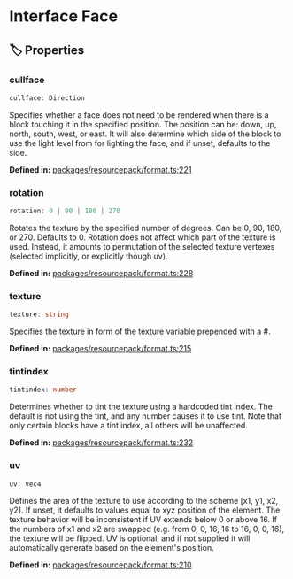 # Interface Face

## 🏷️ Properties

### cullface <Badge type="info" text="optional" />

```ts
cullface: Direction
```
Specifies whether a face does not need to be rendered when there is a block touching it in the specified position.
The position can be: down, up, north, south, west, or east. It will also determine which side of the block to use the light level from for lighting the face,
and if unset, defaults to the side.
<p style="font-size: 14px; color: var(--vp-c-text-2)">
<strong>Defined in:</strong> <a href="https://github.com/voxelum/minecraft-launcher-core-node/blob/master/packages/resourcepack/format.ts#L221" target="_blank" rel="noreferrer">packages/resourcepack/format.ts:221</a>
</p>


### rotation <Badge type="info" text="optional" />

```ts
rotation: 0 | 90 | 180 | 270
```
Rotates the texture by the specified number of degrees.
Can be 0, 90, 180, or 270. Defaults to 0. Rotation does not affect which part of the texture is used.
Instead, it amounts to permutation of the selected texture vertexes (selected implicitly, or explicitly though uv).
<p style="font-size: 14px; color: var(--vp-c-text-2)">
<strong>Defined in:</strong> <a href="https://github.com/voxelum/minecraft-launcher-core-node/blob/master/packages/resourcepack/format.ts#L228" target="_blank" rel="noreferrer">packages/resourcepack/format.ts:228</a>
</p>


### texture

```ts
texture: string
```
Specifies the texture in form of the texture variable prepended with a #.
<p style="font-size: 14px; color: var(--vp-c-text-2)">
<strong>Defined in:</strong> <a href="https://github.com/voxelum/minecraft-launcher-core-node/blob/master/packages/resourcepack/format.ts#L215" target="_blank" rel="noreferrer">packages/resourcepack/format.ts:215</a>
</p>


### tintindex <Badge type="info" text="optional" />

```ts
tintindex: number
```
Determines whether to tint the texture using a hardcoded tint index. The default is not using the tint, and any number causes it to use tint. Note that only certain blocks have a tint index, all others will be unaffected.
<p style="font-size: 14px; color: var(--vp-c-text-2)">
<strong>Defined in:</strong> <a href="https://github.com/voxelum/minecraft-launcher-core-node/blob/master/packages/resourcepack/format.ts#L232" target="_blank" rel="noreferrer">packages/resourcepack/format.ts:232</a>
</p>


### uv <Badge type="info" text="optional" />

```ts
uv: Vec4
```
Defines the area of the texture to use according to the scheme [x1, y1, x2, y2].
If unset, it defaults to values equal to xyz position of the element.
The texture behavior will be inconsistent if UV extends below 0 or above 16.
If the numbers of x1 and x2 are swapped (e.g. from 0, 0, 16, 16 to 16, 0, 0, 16), the texture will be flipped. UV is optional, and if not supplied it will automatically generate based on the element's position.
<p style="font-size: 14px; color: var(--vp-c-text-2)">
<strong>Defined in:</strong> <a href="https://github.com/voxelum/minecraft-launcher-core-node/blob/master/packages/resourcepack/format.ts#L210" target="_blank" rel="noreferrer">packages/resourcepack/format.ts:210</a>
</p>


